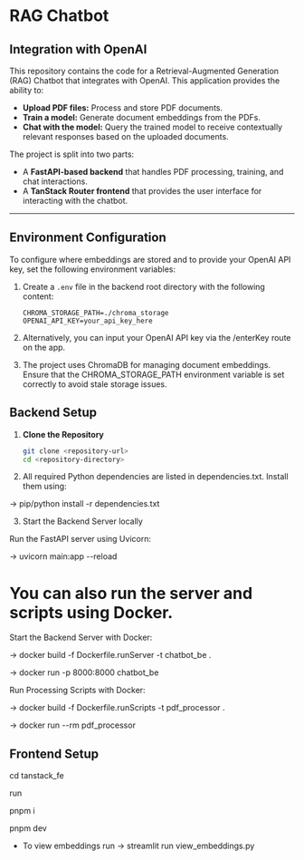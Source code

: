 # RAG Chatbot
## Integration with OpenAI

This repository contains the code for a Retrieval-Augmented Generation (RAG) Chatbot that integrates with OpenAI. This application provides the ability to:
- **Upload PDF files:** Process and store PDF documents.
- **Train a model:** Generate document embeddings from the PDFs.
- **Chat with the model:** Query the trained model to receive contextually relevant responses based on the uploaded documents.

The project is split into two parts:
- A **FastAPI-based backend** that handles PDF processing, training, and chat interactions.
- A **TanStack Router frontend** that provides the user interface for interacting with the chatbot.

---

## Environment Configuration

To configure where embeddings are stored and to provide your OpenAI API key, set the following environment variables:

1. Create a `.env` file in the backend root directory with the following content:
   ```env
   CHROMA_STORAGE_PATH=./chroma_storage
   OPENAI_API_KEY=your_api_key_here

2. Alternatively, you can input your OpenAI API key via the /enterKey route on the app.

3. The project uses ChromaDB for managing document embeddings. Ensure that the CHROMA_STORAGE_PATH environment variable is set correctly to avoid stale storage issues.

## Backend Setup

1. **Clone the Repository**
   ```bash
   git clone <repository-url>
   cd <repository-directory>

2. All required Python dependencies are listed in dependencies.txt. Install them using:

-> pip/python install -r dependencies.txt

3. Start the Backend Server locally

Run the FastAPI server using Uvicorn:

-> uvicorn main:app --reload

# You can also run the server and scripts using Docker.

Start the Backend Server with Docker:

-> docker build -f Dockerfile.runServer -t chatbot_be .

-> docker run -p 8000:8000 chatbot_be

Run Processing Scripts with Docker:

-> docker build -f Dockerfile.runScripts -t pdf_processor .

-> docker run --rm pdf_processor

## Frontend Setup

cd tanstack_fe

run 

pnpm i 

pnpm dev


* To view embeddings run 
-> streamlit run view_embeddings.py
